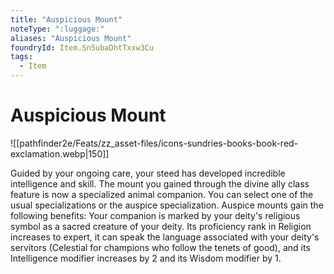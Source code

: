 ```yaml
---
title: "Auspicious Mount"
noteType: ":luggage:"
aliases: "Auspicious Mount"
foundryId: Item.Sn5ubaDhtTxxw3Cu
tags:
  - Item
---
```


# Auspicious Mount
![[pathfinder2e/Feats/zz_asset-files/icons-sundries-books-book-red-exclamation.webp|150]]

Guided by your ongoing care, your steed has developed incredible intelligence and skill. The mount you gained through the divine ally class feature is now a specialized animal companion. You can select one of the usual specializations or the auspice specialization. Auspice mounts gain the following benefits: Your companion is marked by your deity's religious symbol as a sacred creature of your deity. Its proficiency rank in Religion increases to expert, it can speak the language associated with your deity's servitors (Celestial for champions who follow the tenets of good), and its Intelligence modifier increases by 2 and its Wisdom modifier by 1.
